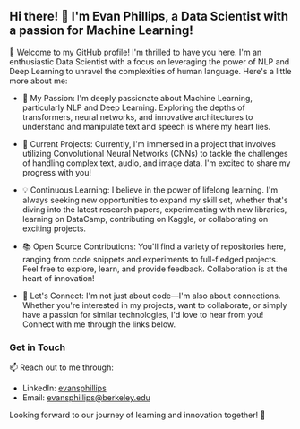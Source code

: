 ## Hi there! 👋 I'm Evan Phillips, a Data Scientist with a passion for Machine Learning!

🌟 Welcome to my GitHub profile! I'm thrilled to have you here. I'm an enthusiastic Data Scientist with a focus on leveraging the power of NLP and Deep Learning to unravel the complexities of human language. Here's a little more about me:

- 🧠 My Passion: I'm deeply passionate about Machine Learning, particularly NLP and Deep Learning. Exploring the depths of transformers, neural networks, and innovative architectures to understand and manipulate text and speech is where my heart lies.

- 🚀 Current Projects: Currently, I'm immersed in a project that involves utilizing Convolutional Neural Networks (CNNs) to tackle the challenges of handling complex text, audio, and image data. I'm excited to share my progress with you!

- 💡 Continuous Learning: I believe in the power of lifelong learning. I'm always seeking new opportunities to expand my skill set, whether that's diving into the latest research papers, experimenting with new libraries, learning on DataCamp, contributing on Kaggle, or collaborating on exciting projects.

- 📚 Open Source Contributions: You'll find a variety of repositories here, ranging from code snippets and experiments to full-fledged projects. Feel free to explore, learn, and provide feedback. Collaboration is at the heart of innovation!

- 🤝 Let's Connect: I'm not just about code—I'm also about connections. Whether you're interested in my projects, want to collaborate, or simply have a passion for similar technologies, I'd love to hear from you! Connect with me through the links below.

### Get in Touch

📫 Reach out to me through:
- LinkedIn: [evansphillips](https://www.linkedin.com/in/evansphillips/)
- Email: evansphillips@berkeley.edu

Looking forward to our journey of learning and innovation together! 🚀
